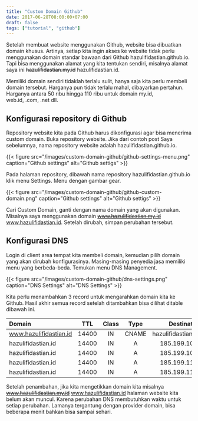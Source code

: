```yaml
---
title: "Custom Domain Github"
date: 2017-06-28T08:00:00+07:00
draft: false
tags: ["tutorial", "github"]
---
```


Setelah membuat website menggunakan Github, website bisa dibuatkan domain khusus. 
Artinya, setiap kita ingin akses ke website tidak perlu menggunakan domain standar 
bawaan dari Github hazulifidastian.github.io. Tapi bisa menggunakan alamat yang kita 
tentukan sendiri, misalnya alamat saya ini ~~hazulifidastian.my.id~~ hazulifidastian.id.

<!--more-->

Memiliki domain sendiri tidaklah terlalu sulit, hanya saja kita perlu membeli domain 
tersebut. Harganya pun tidak terlalu mahal, dibayarkan pertahun. Harganya antara 50 
ribu hingga 110 ribu untuk domain my.id, web.id, .com, .net dll.

## Konfigurasi repository di Github

Repository website kita pada Github harus dikonfigurasi agar bisa menerima custom 
domain. Buka repository website. Jika dari contoh post Saya sebelumnya, nama repository 
website adalah hazulifidastian.github.io.

{{< figure src="/images/custom-domain-github/github-settings-menu.png" caption="Github settings" alt="Github settigs" >}}

Pada halaman repository, dibawah nama repository hazulifidastian.github.io klik menu 
Settings. Menu dengan gambar gear.

{{< figure src="/images/custom-domain-github/github-custom-domain.png" caption="Github settings" alt="Github settigs" >}}

Cari Custom Domain, ganti dengan nama domain yang akan digunakan. Misalnya saya 
menggunakan domain ~~www.hazulifidastian.my.id~~ www.hazulifidastian.id. Setelah dirubah, simpan perubahan tersebut.

## Konfigurasi DNS

Login di client area tempat kita membeli domain, kemudian pilih domain yang akan 
dirubah konfigurasinya. Masing-masing penyedia jasa memiliki menu yang berbeda-beda. 
Temukan menu DNS Management.

{{< figure src="/images/custom-domain-github/dns-settings.png" caption="DNS Settings" alt="DNS Settings" >}}

Kita perlu menambahkan 3 record untuk mengarahkan domain kita ke Github. Hasil akhir 
semua record setelah ditambahkan bisa dilihat ditable dibawah ini.

|Domain|TTL|Class|Type|Destination|
|:--|:--:|:--:|:--:|:--:|
|www.hazulifidastian.id|14400|IN|CNAME|hazulifidastian.github.io|
|hazulifidastian.id|14400|IN|A|185.199.108.153|
|hazulifidastian.id|14400|IN|A|185.199.109.153|
|hazulifidastian.id|14400|IN|A|185.199.110.153|
|hazulifidastian.id|14400|IN|A|185.199.111.153|

Setelah penambahan, jika kita mengetikkan domain kita misalnya 
~~www.hazulifidastian.my.id~~ www.hazulifidastian.id halaman website kita belum akan muncul. Karena perubahan 
DNS membutuhkan waktu untuk setiap perubahan. Lamanya tergantung dengan provider 
domain, bisa beberapa menit bahkan bisa sampai sehari.
